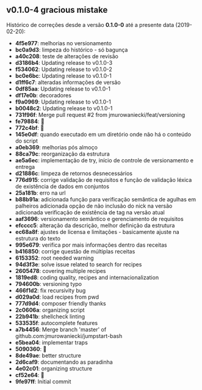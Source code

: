 ## v0.1.0-4 gracious mistake
Histórico de correções desde a versão **0.1.0-0** até a presente data (2019-02-20):
-   **4f5e977**: melhorias no versionamento
-   **bc0a9d3**: limpeza do histórico - só bagunça
-   **a40c208**: teste de alterações de revisão
-   **d3186b4**: Updating release to v0.1.0-3
-   **f534062**: Updating release to v0.1.0-2
-   **bc0e6bc**: Updating release to v0.1.0-1
-   **d1ff6c7**: alteradas informações de versão
-   **0df85aa**: Updating release to v0.1.0-1
-   **df17e0b**: decoradores
-   **f9a0969**: Updating release to v0.1.0-1
-   **b0048c2**: Updating release to v0.1.0-1
-   **731f96f**: Merge pull request #2 from jmurowaniecki/feat/versioning
-   **fe79884**: :book:
-   **772c4bf**: :rocket:
-   **145e0df**: quando executado em um diretório onde não há o conteúdo do script
-   **a0eb369**: melhorias pós almoço
-   **88ca79c**: reorganização da estrutura
-   **ae5a6ec**: implementação de try, início de controle de versionamento e entrega
-   **d21886c**: limpeza de retornos desnecessários
-   **776d915**: corrige validação de requisitos e função de validação léxica de existência de dados em conjuntos
-   **25a181b**: erro na url
-   **b88b91a**: adicionada função para verificação semântica de agulhas em palheiros adicionada opção de não inclusão do nick na versão adicionada verificação de existência de tag na versão atual
-   **aaf3696**: versionamento semântico e gerenciamento de requisitos
-   **efcccc5**: alteração da descrição, melhor definição da estrutura
-   **ec68a8f**: ajustes de licensa e limitações - basicamente ajuste na estrutura do texto
-   **995e679**: verifica por mais informações dentro das receitas
-   **b416850**: corrige questão de múltiplas receitas
-   **6153352**: root needed warning
-   **94d3f3e**: solve issue related to search for recipes
-   **2605478**: covering multiple recipes
-   **1819ed8**: coding quality, recipes and internacionalization
-   **794600b**: versioning typo
-   **466f1d2**: fix recursivity bug
-   **d029a0d**: load recipes from pwd
-   **777d9d4**: composer friendly thanks
-   **2c0606a**: organizing script
-   **22b941b**: shellcheck linting
-   **533535f**: autocomplete features
-   **a7b4456**: Merge branch 'master' of github.com:jmurowaniecki/jumpstart-bash
-   **e5bea04**: implementar traps
-   **5090360**: :rocket:
-   **8de49ae**: better structure
-   **2d6caf9**: documentando as paradinha
-   **4e02c01**: organizing structure
-   **cf52e64**: :rocket:
-   **9fe97ff**: Initial commit
